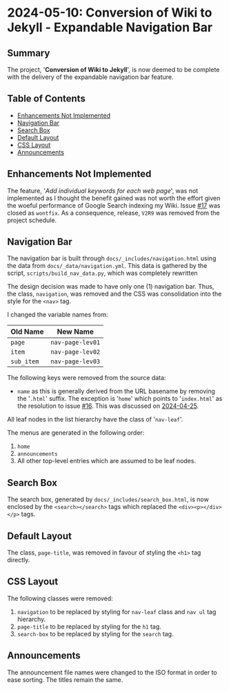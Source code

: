 # 2024-05-10: Conversion of Wiki to Jekyll - Expandable Navigation Bar

## Summary

The project, '__Conversion of Wiki to Jekyll__', is now deemed to be complete with the delivery of the expandable navigation bar feature.

## Table of Contents

* [Enhancements Not Implemented](#enhancements-not-implemented)
* [Navigation Bar](#navigation-bar)
* [Search Box](#search-box)
* [Default Layout](#default-layout)
* [CSS Layout](#css-layout)
* [Announcements](#announcements)

## Enhancements Not Implemented

The feature, '_Add individual keywords for each web page_', was not implemented as I thought the benefit gained was not worth the effort given the woeful performance of Google Search indexing my Wiki. Issue [#17](https://github.com/dfhawthorne/dfhawthorne.github.io/issues/17) was closed as `wontfix`. As a consequence, release, `V2R9` was removed from the project schedule.

## Navigation Bar

The navigation bar is built through `docs/_includes/navigation.html` using the data from `docs/_data/navigation.yml`. This data is gathered by the script, `scripts/build_nav_data.py`, which was completely rewritten

The design decision was made to have only one (1) navigation bar. Thus, the class, `navigation`, was removed and the CSS was consolidation into the style for the `<nav>` tag.

I changed the variable names from:

Old Name | New Name
--- | ---
`page` | `nav-page-lev01`
`item` | `nav-page-lev02`
`sub_item` | `nav-page-lev03`

The following keys were removed from the source data:

* `name` as this is generally derived from the URL basename by removing the '`.html`' suffix. The exception is '`home`' which points to '`index.html`' as the resolution to issue [#16](https://github.com/dfhawthorne/dfhawthorne.github.io/issues/16). This was discussed on [2024-04-25](2024-04-25.md).

All leaf nodes in the list hierarchy have the class of '`nav-leaf`'.

The menus are generated in the following order:

1. `home`
1. `announcements`
1. All other top-level entries which are assumed to be leaf nodes.

## Search Box

The search box, generated by `docs/_includes/search_box.html`, is now enclosed by the `<search></search>` tags which replaced the `<div><p></div></p>` tags.

## Default Layout

The class, `page-title`, was removed in favour of styling the `<h1>` tag directly.

## CSS Layout

The following classes were removed:

1. `navigation` to be replaced by styling for `nav-leaf` class and `nav ul` tag hierarchy.
1. `page-title` to be replaced by styling for the `h1` tag.
1. `search-box` to be replaced by styling for the `search` tag.

## Announcements

The announcement file names were changed to the ISO format in order to ease sorting. The titles remain the same.
